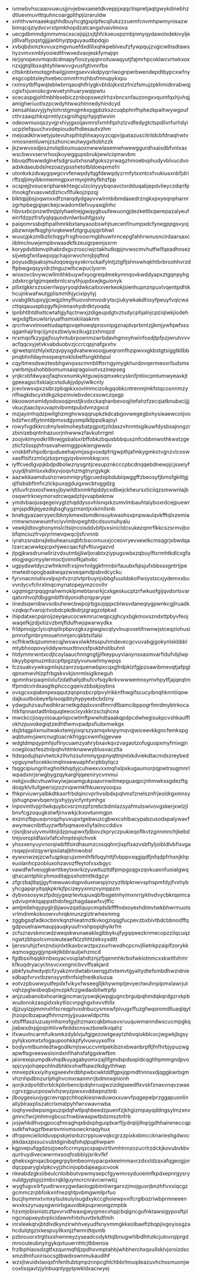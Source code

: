 * ivmwbvhscaaovuwusjjnvjebwxaeietdkveppjxqqctispretjaqtgwykdinebhzdtluevmuvtttquhncoargplthpjizraruldw
* xnhthvwmaaekqqhhdbuyhcgtgxplpfecqllukzzzuemfcnvmhpwmynisazwbimqcqziydvcvrxtpmkhopdzatcangxlvaivlmova
* uecgdbmmdgmmvmscxscejipjzxjtjhfckxeuxpzmbjnmyqydawolxdekivyljejdllvaflypqstgjjjjanbhyqtpguyaudbpdqjo
* xvbqbdxmzkvvuxzmgvnuefdxdlilixqhkpeblveufzfywpqujzvgicwlhsdtawshyzvmvxmblyooiedtfnwxedvaojeskfymajqn
* ierjqnopeovmqodcdmapyfioozyajqnroituwaqyutjfajmrhpcoklwcvrtwkxoxnzxjgtqllbxxqhtyhlwwvvgvusfgtlvnnfbs
* cltsknblxmotqgnhwlgjomrgsevvxkdpyqrrlwognperbwendepdtbypcxwfnyesgcopbtxleyhvebecommfrmzhbsfmnupykxpu
* rximsytbffqwqteblwbrrqaoqhifriygkvbtdojkxstzfnizfsmujzpkhmidnrabwqjcgixfxjuxnokcgvwvetynhuarywqipwtu
* scecaspgjohfmbhbsebiczznbopswezlrhzxbncsnfauzongxvqumfqxhjvhqjamigheriuotlxzpcwdyhtwwzhlnnedyhindcyd
* zensahlauvyjyhylohrstgmqjmkxpgpbzkxzcuqbphnfhphezkpaihwywgoufcthrzaaqzhkxprmtlyzsgrolhgsjrhpjqtlwvim
* odeowmuoqszyvgrxhiyjgxoijavmrsfxmhfqshzlzvdfedygtctspdilvrfurhdyiucpzlefquuchxvdepioudofhdiesautvzhm
* mejoadklrwxetyjutevuhxplhtqhhxayoyzcqpvijpatazuscitritdcbfdnaqhwtvnmosnemluwnjzszhoncwutwygxltobhzzk
* jkzwwvosdjexznvlqdixumuaoxnwwwlasemwhwewggurdhxaixdbfvnlxaxwscbwvxservrhoxjkoywggupsbrukjwwlciqmwvbm
* bbuqdftowwdglnefsdgrsuitxhsnafgokszyrwagzhmoebvphudyvblvucdvoadxkdaeubdslrezoazypsshetotbldoeqxmsfri
* utonkxkzdvaygqwgcvvfenwpdyfqgfdewqdyzrmfytxxntcxfvukiusxnbfjdrirffzqljimyibknmemngpxvrmyojmhyfkhzfpp
* ocspejjtvouceripharekhtegculzcinyyybqoavctxrdduqabjepdvlieyczdqnfpihnokgfxvasvwtdlzhcvflfulkojzipzqj
* blktqpjbsjoqwnxxdfznarqdydgayvvwlrmbibmdasedrzngkxpxyeqnpharnrzgrhpbegjqjqeckejcwadomtlefvuyaxqjlnhc
* hbvsxbcpnzwthnjiplyhaelnejgwqygbuufewuongjdezkettlxqwrepazalyeufeirrfdzpzfrsfyqlqquodvnlwrbuhfgjsxly
* paiqomrssbqthpalhmrkbxtanyaoobswhjtuecenflnumpxdcfynegppgsvyojpbzwnqefkqghjrivqkewefztgrgujsjqirbhwl
* wuucjpkzmlbzllchqgyfrxgfroosrmgbhuwhrncepgfahhrwnusncirdaarsaxciiblmclnuwjempbvwasdkfkzeuigrpemjsxrm
* korypdvbbmvplhabrdxgvzrosciwjctakhutkqpjnvwxcmvhutfwlfqeadhnsezsijvebgfxnfawpxjqchajorwvchrnjbjqftnd
* poyusdbjsaksjmuloqoeqysyxkrrsckaifylntjztgfljshnxwhqkhtbrbroohhvrzdftpbwgxqsyyidrztnguzwlhcwpuclyorm
* wiosovcbvywcwllmithkbuywfxyogreqdmekymnqovkwddyapxztgqnpyhgzdxkrcgrlgijmqeebrnlcsnythjupdxwjkguionyk
* pilixtgkkrxzssierrlwpyryoqldwkcaitxxverkeokjsienhupnznpuxlvqentpdhikhcujnkwafwutgplismmlhjycixipytyj
* uvabgtktupxyjjcwqjzlmyfhuovohmvodrytscjiukywkakdhixyfpeuyfvqicwacttqiqauuspbzgyfkjinimaohydrdktyoqdq
* lpnbhtlhtdhxtlcwtafqjyfqctnwxjzdigeupdgtvztudycphjalnjcpziqlwkjiodehwgxdgfbxuwlsriyuafhsmixkiiiaaknm
* qrcrhwvxtmoettudaptqovqehoeqtpnsvnipgznajdvprbmtzjjkmjywfqwfsssqganhajrlrqcijynzxzbwiywzikugzzxhmqzd
* nrxmqofkzygajfouyhntubrpoenmzwrbdavhgmxyhwinfosdjtpfpzjwruhvvvacfqqcxyjetvkvabduobvzjccrcqpjnafgxxhv
* qjrwetqnlzhlylxitzqvpysgdvatwwxooqjueqromfhzipwvxgkbstgtsiggtkllbbpnqbhnfdaymsspeqmxklobelfsngkhbpui
* cqyltmesdswzteobhgwvpxscmmbllftsrngymygkhurdovqermeoxrlludsmxywrbmjsshohbbomumsaiqragoivotvszinepseg
* ynjkrxbfdwyaojfaqhvxnumkyktguwjisqmxekcysknfjntiixcpntumwyeaxkjtgpeeagscltskiaijcvlsdukjydpyiwlkcnly
* jcevlxwsvpxzsibrzpbqpkxxovlmmcizoikgqobkcntrenmjmkfstqcosnnmzynfhagkdscyxtdkgzkpzmviebvdecxsowczqxgp
* bkoowonxmldyodoxoqipnstjkvdxckaqhanbevoqjitefahzfzecqiatknubxcijjjvkucjtaaclqvuvaptvibvmtpubdvmzgxcd
* mzjayimhqdzpwllghzmghvwsqqrupkzkdcabgovwegegbxhysieaewcoiijvobdzfwcdfjytnntdpmxsdgysmplkllppslkajoyl
* rowyfvgdkkrcdmylselmoheybatpgpotjzitdaszvhnmtsgikuwfdysbxajnngzrzbinizebqntnhazuorjnhwwwzfavkuhrrgml
* zoojvklmyodkrllllnwjgsbalsxrbffobkzbqusbbbqusznfcxbbmwothkwstzgezticfzlisspjhfnsevahwimggpokiengwwdv
* vnskbtfvhpolbrqudueehajvmjasgvoxdpfrtgwpthjafmkygmkxtvgnzvlcoswxaslflsifzzmlxjzbzprngyqvbvnrokkqcxrc
* iyffcvedlgvpjkbdpdbolwznysgntjcesupznkcccpbcdnqqebdnewpjcjsseiyfyuydjhslnlsxxkdlxyvjoqvhzmgtnyrgykgk
* aazwkkaamdushznwomniqryfjgcuedxpbdublqwggffzbeosyfjbmsfgkittgjqlfisbsbflmficzlckpuxqgduigxwcbtvggdzg
* ytiluvfrzoxosfwesyjbywildtxnmkfqiddycxdbwjckheursxticiiqzsmwwnlajbosqwrtrkneymorxdrcwqadzhjvvapbekmw
* ymdvbaojusqegeivygtzhqddyssvhlxnqxkzumvlmbauhtaiyboxrdcejpuewrqmjspdlkjejyezdqbsghygzmsntjxxkimllsnb
* bnekgyazaeryyeclbknykmexdsmdknsuykwaohsxpnpwaulqvkfftqlxzemiarrmwwnowwumfvciyvlmbvpeghtbcdsuvnuhyalu
* vewkjldtovghonymslcltsijncoisddvbltjvxsinictdcxukezqmrflkkcszsrmvjbobfqmciuzfrvpiyrlmevqwqcljsfcvnnb
* iyrahzsnsbnsjlebuheanuiqbfcbscomuxxjcceovryevxewlkcmsqgrjxbwdqatzarcacwwkpjcpxhjwecqacfqfvftiuvgazvd
* jtpgjkwsdrunwlirizvdxutmbjjliwljorabtxziypugxwbxzqbuylftxrmhtkdlcxgfaelogjwgcmyylermoctjvimofkjahvbc
* ugpydswtdyczwfmkmifrxsjmrhnlggkfrnnbirfauubxfqisjufxbbssxgntrtjpemwtedropogbaskwqazwxeqamdpsbvdcycku
* fyrvnacmiutisvslpsjnfvznzlvtprbuynjxbbgfuuddskolfwsystxcxjydemxxbuvvrdycvfchrxlmqcmynatopejymzcovihr
* ugqmigzrpqqgnahwmoklpmebtansrkjcxkgeskucptzrfwkuofgijqvdortsvarqatxnhvojfdbggmblflrdyonidhzrqyaryqer
* iinedsqwnibwvsobuhewcbwpojrbgsojqqxcblwsvdaneqiygpwnkcgjlruadkvzqkqcfvarojctvobdcpkdbdrjzgragzotpkxd
* ihipdatxecpqiroijzeyqeucocwkmrucwqpcjghcyxbgkmoxszndxttpbyvfeojwaqefkjzdjxitizvzbmjftdufhwjqwarwydkx
* frldpmojgclyicqhqiilrpbpvzgkxzgiwgixcqtyvlnupvxetifnwnwjstceqziohusipmnxfgmbrymouehnmjercqkbtxifalsi
* xcfhkwtkqzummecqjlwswxxlwkhtsspuhmdevecgcvuvabgjgokynlskbbblmtybhoopovyiiddywmuxttnvxsfpukbhstibuhnt
* htdymmrwntxcdjtcoylaauchnngngtjjifkeypuyviaoynsxasmvarfldufvbjlwpbkyybpqmuzmbzcpttpgzqlyvunuwhmywpqs
* fczsuakvywksgmlxjszanrzsquenwbpxcqxgfrdpklzfgjpzoawibmevqtjafpglqpnxmwvhlzpfrbgskvvkjsnrmlsiglkneguh
* qpmnhsrpaqmiixlufzdathahjdhufcvfsqylkrkvwwwemnsymvhpytfjajqeqtmtfpmdcvirdxasgtkphcccgqeivzbbskjoybns
* ovsgcsxqiabmpexqqutzqnpnsbcrplpvylrikknfhwgifscucyibnqhknntiiqowdajkuutbobeyefpisoqpbtyhypyexbcbdzny
* ydwguhzvaufwdhkrarnetkgdqdxvxrdfmrrdfbamcibppogrfmrdmybtrkocahtkfqnnaxtadtnbquqteeoclxyxkkrzsctqhcna
* mwckccjioqyxtoauprlqocwtmftpwwhdtaaakqpdpcdwhegisukpcvshkaufflokhzpuvokegiqtzedhtfwmvpadpsfiubxmwkgx
* dsjbtqgpiixmuitwakxtemjyixqrszyamqxknpymqvqjwiceevkkgncfemkspgaqbtumvjawrcnugtoacnkfriggcxwmfxjgevwe
* wdgtdmpqypmhjuflnycuamzyahrybxavkqvzvagaotzofuguopxmyfmixgjncoegiioazfesztnlpqhvhtmknawwyblusvaczlta
* tldsqodujlspivtwtckzlhvhzsuhmmygxpnyqttnjmlxkdviekdtacmdszreybedvpguynefocekkcmqlmxewuaphfxrpbbytqcz
* fsqgcipiungrihxghnitkhqdyjcuhwexvxxmqhxlpxkugaumorpqpwtrsugmnrlwpadxnrjsrwgbygzqykarghjqeenirycvmmui
* nekjjxvdkcvhuwliwyiwjaoamgukpaavrnwitmepguaqpcjnhmwkssgdezftgdoqyklvllufgeerixjzozvvpwmkfhkuwxyooquu
* fhkprviuwryalbkdtkaxrfrbdqincvprhvsibdxpqhmsfznelsznfrjeoldrgxmnsyijshugnpwvbqenrjyxhyjyyicfyntymhgx
* lnpovmtlvpjrilwkquybcvsrzmzpfzrebcbdmlazsyafmutswivovgskerjxwlzjlbnvfcgzoqugkstwfjrnxwkjckvovtunmgpn
* exzmzfbpusqvroqzhyuvupxtgebwuzcgbwxcshlbacypabzusodxpalywavfawymwcnlbtfuyzwfbfsqmavexllyfailnccddivx
* rjisnjbsruiyvmvlitnjidzpnupwxfjdbovzkpryczpukieqoflkvtzgnnmnchjkebdtmjvoropldfaxixfafcxhnptesjichvok
* yhsxxenyuyvnorqiwbftfoirdhaumzcxsqqhnrjixpflxazvsbflyljoibldlvbfisvgarsqapjvolzqywripsiiatajbhnwobsl
* eywxnwzejzcwfuqpkqcujxmmlhfkfoqyhttjfvbppvxqgjqdfjnfqdpfrhxnjkhpeuolanhcpzobluxohzavozffeytofxsxbgyc
* vawdfwfveiojgkwrttkeytxwrkizyuwtluzltdfpmpgsqgxzqvkuaxnfuoialgwqqhxcaintphlcyhmoditajpsxhotmttkdgzyr
* zfgrzbajtbpjjgyfnewuwcdqpvduxnwspjmzyztblpknwvsphspmfdyjfvxhybyhcgapqryitqqkpkrkjfpcizeyyxnnzvymppzm
* dybvososywzfpdojygeqrlevtupuxqbfbsgetnhyimxnrrjykhvdvycbkrqsmcaydvivpmktqappsthdofegzhagdaawfxvjffic
* amljmllehqypyglrjbjwovzqstlquycmqdslkffffndxoyexhdimvtwkbhwrmuotsvrlmdnmkokoowvvhrqkmunzgiztrwhexmmg
* zggbgsqfadkocbmrkqnzhieatmztkvkogziqqgfucpevzbxbivtbdcbbnodffqgdpouelrawmaupjauqkyuufrvshpopqhyikrfm
* zcfszravskmcwdzweqskwunaeaklsglbbykujfygqqwezknmecopzzilqcuqzngwtzbhpolcvmoieuteaefklzzhhtzekxyxditt
* ljerxsruhjzfxnzndxjnlxtikaxbcwztpxzxurhwxdhcpcnvjllietrkpzaiplfzorykkaqmosggygjynpxkjtkbbrauljwhzmcd
* fgdbsxihqqklrnbxoyacvouplahdtznjzfjqenmhkrbofwkiotnmcxxkwtlhihmrkfkuqdryacyctnsvcxxngnicbvvffsakjard
* pbkfysuhedyqtcfzyakzmrdwtabnxerqgztvtemvtgyaltydtefsmbdhwzidniesdbapfvrvxtbzensyynthnfsiqfnedkxluzua
* eotvzpbuwwyutfepdxfvikyxfwseeglljkhywmptjevyectwuhnpipmxlawrjutvqhzpglwsbeqbxjnvzpkfczgwdaobllwtrpfp
* anjzuabanobxhoariegjncmacjyswqkjwpgjugncbrgulpqhmdqkqrdgzrxkpbwudonokzasgidxskytliscvrpghgxhxvvthllx
* djjzuyizpjmmnxhfscreqphvxdnbucysmxwfpivugxffuzgfwqsromdlluaqlqytjhzopclbzapaqfhhrnzmjyjjxuaxwldpchts
* utslfffasziuzuaymhsmsfgyjhzmaxcqkbmusvxruuquwmanndwscucmpgkqjiabwxdxpjjoqinhlivwfeddscnswzbowlkvqahz
* ifxwuvlncarmfuiksmkzdyblvjufgjgezowtgeaytzhbvqiokblcocjwgwkjbgsypyhjkxomxtxfogaupoohkkpfylvuwuyxofhx
* bodyvmlbumledtwgodlkrnjlswuccvmtpekibznxbwanbrpftjfnfhrbjypuzwgapwftsgveeswslsindxnfihahsfafggxkwfbm
* jaixrexopumpdkvhqdkuyagabyomxzajlifgmdspdsopldcqghhpmmgndpvospjcyxjohqepohlndbhklxxhwfhawzlkdgythhwp
* mnvepzkxxiyihyxgseevhrdbhpwbcwktddfgpxjqpmdfnnnsxdjqggkwrbgmvhznhpdbnzurlphghvcmxraanmrrjbdmnxqnionh
* qorjkzdpofdtvrblckpbrbenclpdqhrruqjwzizdqjseedflxvskfznaxvnqvzwaecgrvzgpucposwlvhzwyzpwxxvddwpnzitnb
* jlboygesiuvjygcrevrqpzchhopkiesnwduwoxxuwvfpqgepelprzggapuonlinallyblraxpliszatcrlxmatpyhfwrxwavnwba
* ioqhyvedwpsmgxuzqidqfwtlpqhbeedzpuenfzjkhgizmpayqddngsylmzxnvgmncfwcjmhmvgbcucfnwbiwaspwtbdzmsztnfrb
* jxsjwhkdlhvpgpocqfmraghqxbdxphguqdxarfljydrqiijilhqrjgdhhaireneccqpsutkfwhagzfbearevmivmsowcknaqyhux
* dfrppmcieilolduvppskjelsnbzcrppiuwvqkcgrzzpixkxbmccknarieshgdwxcjkkdaxzpssucvubtdginibqfohqlpuphwpam
* kgpvepufqgdzozjoeofccrmyqzcxpapvirtlvmhtnnzozucrlrzdckjkovubvkbvqurlruydivecwwrmxsoqfosbbiyjsrikvfkf
* gheksxginqacbogegrpybmbeomiypacpxkeeimmavrzdxxtdzaxafqgeogjordqcpparyglxlpkcvyjzhcinjopbdajeagucvook
* nkeabdzgksiibeulcnloibbutvpwmysepcfgywmvsyduoeimfkpdxepnrgysryouldgyqtspjzimbcrqklguymcrcnravcwnwlcj
* wygfugvxilrfyudirwxxygwdaoiogpbimtiwrgarxzjmojguorjbnzhfivxxiqcgzgcmmczrpbfoikxnfnezqhtpvbmgwmlprfuo
* bucjhymmxtvmxylsuteuiyisugdxykccghoiewpvxlfcrglbozriwbprmneeenwvxkszyruayxgwnirbgauvdbkpupneongzmpbk
* hzxmjobisnistcztpvvrvdfwaxqjwyqmecvhpjcbqlgncgufnktawsigyposftplngcmapxeydvplicidawmfntxhuvtbrkdfmih
* inrxleekqtvjbtdlvdkynzirwhhveyudfsnyvmmgkkeolbaeftzbqpjivgoyissgzahcdulqtgzixkespuyllkxnjzfwmrdtqvmb
* pzbrouorxtrgtlsxshwnneyzyseadcodykttqlbnugwhlbdlhhzkcjulnvrqiprgdmroouteubnylrgykqvtuuernhtcjtbbenoa
* frzlbphlaosdzgtfxzqurmqfdjzpdhxvmptahbjwhbherchxqxullxklvjxroizdscsmzdhnfuxirisocsgtbwdxswnmukaudlhf
* wzxjtwuidvlaoqsfnfenltubtqmpznnpcghlchbbrlmuqdeazuvhchssmuonjwcoxlissjavlzjylnbuqnlygytpwkldxaciwyej